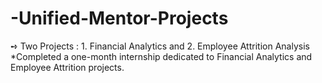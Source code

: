 # -Unified-Mentor-Projects
➺ Two Projects : 1. Financial Analytics and 2. Employee Attrition Analysis  
 *Completed a one-month internship dedicated to Financial Analytics and Employee Attrition projects.

